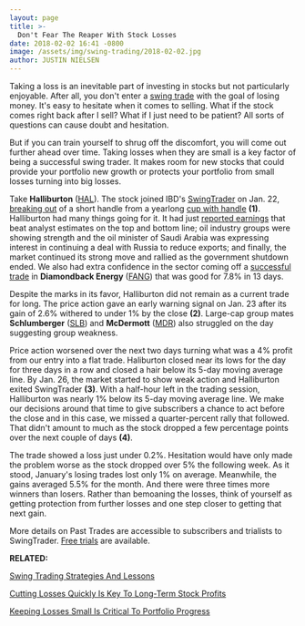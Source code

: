 ```yaml
---
layout: page
title: >-
  Don't Fear The Reaper With Stock Losses
date: 2018-02-02 16:41 -0800
image: /assets/img/swing-trading/2018-02-02.jpg
author: JUSTIN NIELSEN
---
```






Taking a loss is an inevitable part of investing in stocks but not particularly enjoyable. After all, you don't enter a [swing trade](https://www.investors.com/ibd-university/swing-trading/) with the goal of losing money. It's easy to hesitate when it comes to selling. What if the stock comes right back after I sell? What if I just need to be patient? All sorts of questions can cause doubt and hesitation.


But if you can train yourself to shrug off the discomfort, you will come out further ahead over time. Taking losses when they are small is a key factor of being a successful swing trader. It makes room for new stocks that could provide your portfolio new growth or protects your portfolio from small losses turning into big losses.


Take **Halliburton** ([HAL](https://research.investors.com/quote.aspx?symbol=HAL)). The stock joined IBD's [SwingTrader](http://shop.investors.com/offer/splashresponsive.aspx?id=SwingTrader&src=A011LPH) on Jan. 22, [breaking out](https://www.investors.com/ibd-university/how-to-buy/when-to-buy/) of a short handle from a yearlong [cup with handle](https://www.investors.com/ibd-university/how-to-buy/when-to-buy/) **(1)**. Halliburton had many things going for it. It had just [reported earnings](https://www.investors.com/news/halliburton-earnings-revenue-growth-beat-views-as-stock-nears-buy-point/) that beat analyst estimates on the top and bottom line; oil industry groups were showing strength and the oil minister of Saudi Arabia was expressing interest in continuing a deal with Russia to reduce exports; and finally, the market continued its strong move and rallied as the government shutdown ended. We also had extra confidence in the sector coming off a [successful trade](https://www.investors.com/research/swing-trading/aligning-the-stars-to-increase-profits-in-stock-swing-trades/) in **Diamondback Energy** ([FANG](https://research.investors.com/quote.aspx?symbol=FANG)) that was good for 7.8% in 13 days.


Despite the marks in its favor, Halliburton did not remain as a current trade for long. The price action gave an early warning signal on Jan. 23 after its gain of 2.6% withered to under 1% by the close **(2)**. Large-cap group mates **Schlumberger** ([SLB](https://research.investors.com/quote.aspx?symbol=SLB)) and **McDermott** ([MDR](https://research.investors.com/quote.aspx?symbol=MDR)) also struggled on the day suggesting group weakness.


Price action worsened over the next two days turning what was a 4% profit from our entry into a flat trade. Haliburton closed near its lows for the day for three days in a row and closed a hair below its 5-day moving average line. By Jan. 26, the market started to show weak action and Halliburton exited SwingTrader **(3)**. With a half-hour left in the trading session, Halliburton was nearly 1% below its 5-day moving average line. We make our decisions around that time to give subscribers a chance to act before the close and in this case, we missed a quarter-percent rally that followed. That didn't amount to much as the stock dropped a few percentage points over the next couple of days **(4)**.


The trade showed a loss just under 0.2%. Hesitation would have only made the problem worse as the stock dropped over 5% the following week. As it stood, January's losing trades lost only 1% on average. Meanwhile, the gains averaged 5.5% for the month. And there were three times more winners than losers. Rather than bemoaning the losses, think of yourself as getting protection from further losses and one step closer to getting that next gain.


More details on Past Trades are accessible to subscribers and trialists to SwingTrader. [Free trials](http://shop.investors.com/offer/splashresponsive.aspx?id=SwingTrader&src=A011LPH) are available.


**RELATED:**


[Swing Trading Strategies And Lessons](https://www.investors.com/ibd-university/swing-trading/)


[Cutting Losses Quickly Is Key To Long-Term Stock Profits](https://www.investors.com/research/swing-trading/cutting-losses-is-key-to-long-term-stock-profits/)


[Keeping Losses Small Is Critical To Portfolio Progress](https://www.investors.com/research/swing-trading/keeping-losses-small-is-critical-to-portfolio-progress/)




